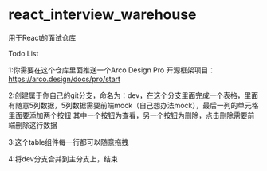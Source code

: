 # react_interview_warehouse
用于React的面试仓库

Todo List

1:你需要在这个仓库里面推送一个Arco Design Pro 开源框架项目：https://arco.design/docs/pro/start

2:创建属于你自己的git分支，命名为：dev，在这个分支里面完成一个表格，里面有随意5列数据，5列数据需要前端mock（自己想办法mock），最后一列的单元格里面要添加两个按钮
其中一个按钮为查看，另一个按钮为删除，点击删除需要前端删除这行数据

3:这个table组件每一行都可以随意拖拽

4:将dev分支合并到主分支上，结束
